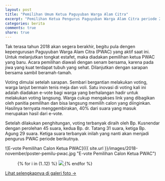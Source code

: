 ```yaml
---
layout: post
title: "Pemilihan Umum Ketua Paguyuban Warga Alam Citra"
excerpt: "Pemilihan Ketua Pengurus Paguyuban Warga Alam Citra periode 2019 - 2021"
categories: berita
comments: true
share: true
---
```


Tak terasa tahun 2018 akan segera berakhir, begitu pula dengen kepengurusan Paguyuban Warga Alam Citra (PWAC) yang aktif saat ini. Untuk melanjutkan tongkat estafet, maka diadakan pemilihan ketua PWAC yang baru. Acara pemilihan diawali dengan senam bersama, karena pada jiwa yang kuat terdapat tubuh yang sehat. Dilanjutkan dengan sarapan bersama sambil beramah-tamah.

Voting dimulai setelah sarapan. Sembari bergantian melakukan voting, warga lanjut bermain tenis meja dan voli. Satu inovasi di voting kali ini adalah diadakan e-vote bagi warga yang berhalangan hadir untuk melakukan voting langsung. Warga cukup mengakses link yang dibagikan oleh panitia pemilihan dan bisa langsung memilih calon yang diinginkan. Hasilnya ternyata menggembirakan, 40% dari suara yang masuk merupakan hasil dari e-vote.

Setelah dilakukan penghitungan, voting terbanyak diraih oleh Bp. Kusnendar dengan perolehan 45 suara, kedua Bp. dr. Tatang 31 suara, ketiga Bp. Agung 29 suara. Ketiga suara terbanyak inilah yang nanti akan menjadi pengurus PWAC periode berikutnya.

![E-vote Pemilihan Calon Ketua PWAC]({{ site.url }}/images/2018-november/poster-pemilu-pwac.jpg "E-vote Pemilihan Calon Ketua PWAC")

<figure class="third">
  {% for i in (1..12) %}
    <a class="image-popup" href="{{ site.url }}/images/2018-november/pemilihan-ketua-paguyuban/{{ i }}.jpg">
      <img src="{{ site.url }}/images/2018-november/pemilihan-ketua-paguyuban/thumb/{{ i }}.jpg">
    </a>
  {% endfor %}
</figure>

<a href="{{ site.url }}/galeri-foto/#2018-11">Lihat selengkapnya di galeri foto &rarr;</a>
